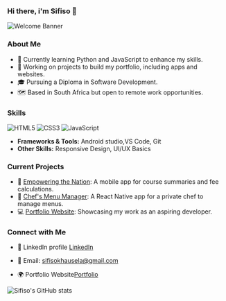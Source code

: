 ### Hi there, i'm Sifiso 👋
![Welcome Banner](https://via.placeholder.com/1200x300?text=Welcome+to+My+Profile!)


### About Me
- 🌱 Currently learning Python and JavaScript to enhance my skills.
- 💼 Working on projects to build my portfolio, including apps and websites.
- 🎓 Pursuing a Diploma in Software Development.
- 🗺️ Based in South Africa but open to remote work opportunities.

### Skills
![HTML5](https://img.shields.io/badge/HTML5-E34F26?style=flat&logo=html5&logoColor=white)
![CSS3](https://img.shields.io/badge/CSS3-1572B6?style=flat&logo=css3&logoColor=white)
![JavaScript](https://img.shields.io/badge/JavaScript-F7DF1E?style=flat&logo=javascript&logoColor=black)

- **Frameworks & Tools:** Android studio,VS Code, Git
- **Other Skills:** Responsive Design, UI/UX Basics

### Current Projects
- 🚀 [Empowering the Nation](https://github.com/yourusername/project1): A mobile app for course summaries and fee calculations.
- 🎨 [Chef's Menu Manager](https://github.com/yourusername/project2): A React Native app for a private chef to manage menus.
- 💻 [Portfolio Website](https://sfisodev.xyz/#home): Showcasing my work as an aspiring developer.

  
### Connect with Me
- 💼 LinkedIn profile [LinkedIn](https://www.linkedin.com/in/sifiso-khausela/)
- 📧 Email: sifisokhausela@gmail.com
- 🌍 Portfolio Website[Portfolio](https://sfisodev.xyz/#home)

  <!-- GitHub Stats from https://github.com/anuraghazra/github-readme-stats -->
![Sifiso's GitHub stats](https://github-readme-stats.vercel.app/api?username=Sifisopk&show_icons=true&theme=radical)
